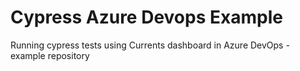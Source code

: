 # Cypress Azure Devops Example

Running cypress tests using Currents dashboard in Azure DevOps - example repository
